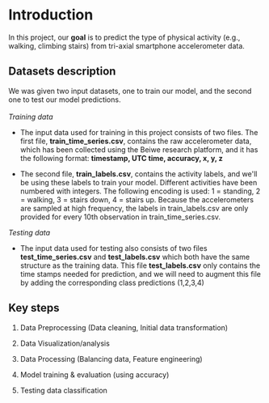 # Introduction

In this project, our **goal** is to predict the type of physical activity (e.g., walking, climbing stairs) from tri-axial smartphone accelerometer data.

## Datasets description

We was given two input datasets, one to train our model, and the second one to test our model predictions. <br /><br />
*Training data*
- The input data used for training in this project consists of two files. The first file, **train_time_series.csv**, contains the raw accelerometer data, which has been collected using the Beiwe research platform, and it has the following format: **timestamp, UTC time, accuracy, x, y, z**

- The second file, **train_labels.csv**, contains the activity labels, and we'll be using these labels to train your model. Different activities have been numbered with integers. The following encoding is used: 1 = standing, 2 = walking, 3 = stairs down, 4 = stairs up. Because the accelerometers are sampled at high frequency, the labels in train_labels.csv are only provided for every 10th observation in train_time_series.csv.

*Testing data*
- The input data used for testing also consists of two files **test_time_series.csv** and **test_labels.csv** which both have the same structure as the training data. This file **test_labels.csv** only contains the time stamps needed for prediction, and we will need to augment this file by adding the corresponding class predictions (1,2,3,4)

## Key steps

1. Data Preprocessing (Data cleaning, Initial data transformation)

2. Data Visualization/analysis

3. Data Processing (Balancing data, Feature engineering)

4. Model training & evaluation (using accuracy)

5. Testing data classification 
